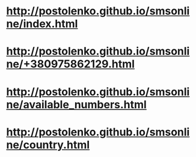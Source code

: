 # http://postolenko.github.io/smsonline/index.html
# http://postolenko.github.io/smsonline/+380975862129.html
# http://postolenko.github.io/smsonline/available_numbers.html
# http://postolenko.github.io/smsonline/country.html